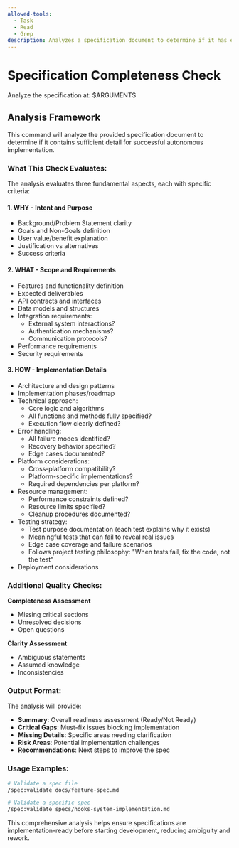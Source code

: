 ```yaml
---
allowed-tools:
  - Task
  - Read
  - Grep
description: Analyzes a specification document to determine if it has enough detail for autonomous implementation
---
```


# Specification Completeness Check

Analyze the specification at: $ARGUMENTS

## Analysis Framework

This command will analyze the provided specification document to determine if it contains sufficient detail for successful autonomous implementation.

### What This Check Evaluates:

The analysis evaluates three fundamental aspects, each with specific criteria:

#### 1. **WHY - Intent and Purpose**
- Background/Problem Statement clarity
- Goals and Non-Goals definition
- User value/benefit explanation
- Justification vs alternatives
- Success criteria

#### 2. **WHAT - Scope and Requirements**
- Features and functionality definition
- Expected deliverables
- API contracts and interfaces
- Data models and structures
- Integration requirements:
  - External system interactions?
  - Authentication mechanisms?
  - Communication protocols?
- Performance requirements
- Security requirements

#### 3. **HOW - Implementation Details**
- Architecture and design patterns
- Implementation phases/roadmap
- Technical approach:
  - Core logic and algorithms
  - All functions and methods fully specified?
  - Execution flow clearly defined?
- Error handling:
  - All failure modes identified?
  - Recovery behavior specified?
  - Edge cases documented?
- Platform considerations:
  - Cross-platform compatibility?
  - Platform-specific implementations?
  - Required dependencies per platform?
- Resource management:
  - Performance constraints defined?
  - Resource limits specified?
  - Cleanup procedures documented?
- Testing strategy:
  - Test purpose documentation (each test explains why it exists)
  - Meaningful tests that can fail to reveal real issues
  - Edge case coverage and failure scenarios
  - Follows project testing philosophy: "When tests fail, fix the code, not the test"
- Deployment considerations

### Additional Quality Checks:

**Completeness Assessment**
- Missing critical sections
- Unresolved decisions
- Open questions

**Clarity Assessment**  
- Ambiguous statements
- Assumed knowledge
- Inconsistencies

### Output Format:

The analysis will provide:
- **Summary**: Overall readiness assessment (Ready/Not Ready)
- **Critical Gaps**: Must-fix issues blocking implementation
- **Missing Details**: Specific areas needing clarification
- **Risk Areas**: Potential implementation challenges
- **Recommendations**: Next steps to improve the spec

### Usage Examples:

```bash
# Validate a spec file
/spec:validate docs/feature-spec.md

# Validate a specific spec
/spec:validate specs/hooks-system-implementation.md
```

This comprehensive analysis helps ensure specifications are implementation-ready before starting development, reducing ambiguity and rework.